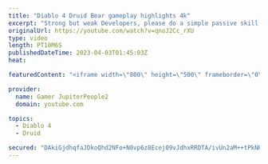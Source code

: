 ```yaml
---
title: "Diablo 4 Druid Bear gameplay highlights 4k"
excerpt: "Strong but weak Developers, please do a simple passive skill It's hard to raise a bear druid #diablo4 #diablo4gameplay ..."
originalUrl: https://youtube.com/watch?v=qnoJ2Cc_rXU
type: video
length: PT10M6S
publishedDateTime: 2023-04-03T01:45:03Z
heat: 

featuredContent: "<iframe width=\"800\" height=\"500\" frameborder=\"0\" src=\"https://www.youtube.com/embed/qnoJ2Cc_rXU\" allow=\"accelerometer; autoplay; encrypted-media; gyroscope; picture-in-picture\" allowfullscreen></iframe>"

provider:
  name: Gamer JupiterPeople2
  domain: youtube.com

topics:
  - Diablo 4
  - Druid

secured: "DAkiGjdhqfaJDkoQhd2NFo+N0vp6z8Ecej09vJdhxRRDTA/ivUn2aM++tPkNKo7A2C3YdIoqY+UzfINbMhnudL5UTMkz8lt9ixL5xkQjDHDDnm5PVJ8SxC9prGHZBBCvcYtCgUV9BQP0GxxOdU8eShW0Ok7z3G+R0gc4gaMV8BRJvBHg6agf0fQBEnFJD41S5RiExWe57gR0wcWJbTFBncvFzd3OiXFr5b6jbuj77d5A9KQrF4BVXGo4wM33EE2bHDH5z3pbSnS0hh8EXyQqOuUQ3+ZScbox6gbVxnht4W+IvO0AgJNsp19TDKBSLyHQT5RJ+Aq8Caa/lTXvmolFq6kqVmi74qOk0D8lIG3tLsjFCTgfjA4shB3nWzJd3lAjR5Nt0IeD68ebBWsiBjtFjgVO8xrevZZ+dXDJXM7qJMs=;qk35ZQQ6gEzYjm1eHaOzUA=="
---
```


